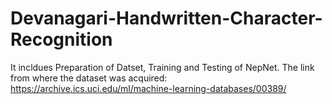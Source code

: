 # Devanagari-Handwritten-Character-Recognition
It incldues Preparation of Datset, Training  and Testing of NepNet. 
The link from where the dataset was acquired: https://archive.ics.uci.edu/ml/machine-learning-databases/00389/
